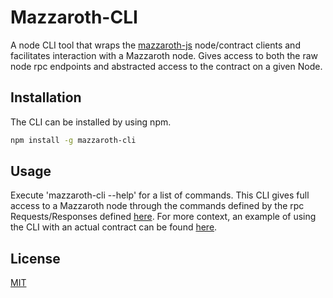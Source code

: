# Mazzaroth-CLI

A node CLI tool that wraps the [mazzaroth-js](https://github.com/kochavalabs/mazzaroth-js)
node/contract clients and facilitates interaction with a Mazzaroth node. Gives
access to both the raw node rpc endpoints and abstracted access to the contract
on a given Node.

## Installation

The CLI can be installed by using npm.

```bash
npm install -g mazzaroth-cli
```

## Usage

Execute 'mazzaroth-cli --help' for a list of commands. This CLI gives full
access to a Mazzaroth node through the commands defined by the rpc
Requests/Responses defined [here](https://github.com/kochavalabs/mazzaroth-xdr/blob/develop/idl/rpc.x).
For more context, an example of using the CLI with an actual contract can be
found [here](https://github.com/kochavalabs/full-contract-example).

## License

[MIT](https://choosealicense.com/licenses/mit/)
